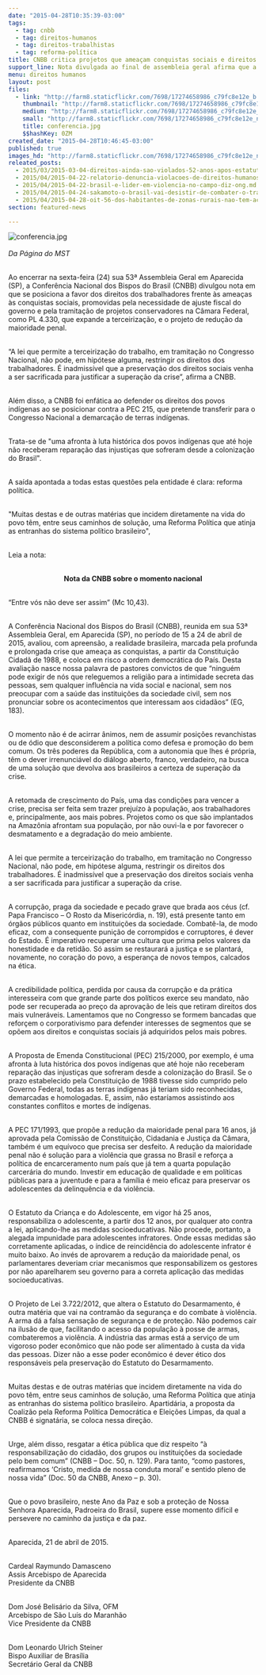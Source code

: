 ```yaml
---
date: "2015-04-28T10:35:39-03:00"
tags:
  - tag: cnbb
  - tag: direitos-humanos
  - tag: direitos-trabalhistas
  - tag: reforma-política
title: CNBB critica projetos que ameaçam conquistas sociais e direitos de trabalhadores
support_line: Nota divulgada ao final de assembleia geral afirma que a retomada de crescimento do País precisa ser feita sem prejuízo aos trabalhadores e aos mais pobres.
menu: direitos humanos
layout: post
files:
  - link: "http://farm8.staticflickr.com/7698/17274658986_c79fc8e12e_b.jpg"
    thumbnail: "http://farm8.staticflickr.com/7698/17274658986_c79fc8e12e_t.jpg"
    medium: "http://farm8.staticflickr.com/7698/17274658986_c79fc8e12e_z.jpg"
    small: "http://farm8.staticflickr.com/7698/17274658986_c79fc8e12e_n.jpg"
    title: conferencia.jpg
    $$hashKey: 0ZM
created_date: "2015-04-28T10:46:45-03:00"
published: true
images_hd: "http://farm8.staticflickr.com/7698/17274658986_c79fc8e12e_n.jpg"
releated_posts:
  - 2015/03/2015-03-04-direitos-ainda-sao-violados-52-anos-apos-estatuto-do-trabalhador-rural.md
  - 2015/04/2015-04-22-relatorio-denuncia-violacoes-de-direitos-humanos-e-ambientais-pela-vale.md
  - 2015/04/2015-04-22-brasil-e-lider-em-violencia-no-campo-diz-ong.md
  - 2015/04/2015-04-24-sakamoto-o-brasil-vai-desistir-de-combater-o-trabalho-escravo.md
  - 2015/04/2015-04-28-oit-56-dos-habitantes-de-zonas-rurais-nao-tem-acesso-a-saude-basica.md
section: featured-news

---
```

<p><img alt="conferencia.jpg" src="http://farm8.staticflickr.com/7698/17274658986_c79fc8e12e_b.jpg" /><br />
<br />
<em>Da P&aacute;gina do MST</em></p>

<p><br />
Ao encerrar na sexta-feira (24) sua 53&ordf; Assembleia Geral em Aparecida (SP), a Confer&ecirc;ncia Nacional dos Bispos do Brasil (CNBB) divulgou nota em que se posiciona a favor dos direitos dos trabalhadores frente &agrave;s amea&ccedil;as &agrave;s conquistas sociais, promovidas pela necessidade de ajuste fiscal do governo e pela tramita&ccedil;&atilde;o de projetos conservadores na C&acirc;mara Federal, como PL 4.330, que expande a terceiriza&ccedil;&atilde;o, e o projeto de redu&ccedil;&atilde;o da maioridade penal.</p>

<p><br />
&ldquo;A lei que permite a terceiriza&ccedil;&atilde;o do trabalho, em tramita&ccedil;&atilde;o no Congresso Nacional, n&atilde;o pode, em hip&oacute;tese alguma, restringir os direitos dos trabalhadores. &Eacute; inadmiss&iacute;vel que a preserva&ccedil;&atilde;o dos direitos sociais venha a ser sacrificada para justificar a supera&ccedil;&atilde;o da crise&rdquo;, afirma a CNBB.</p>

<p><br />
Al&eacute;m disso, a CNBB foi enf&aacute;tica ao defender os direitos dos povos ind&iacute;genas ao se posicionar contra a PEC 215, que pretende transferir para o Congresso Nacional a demarca&ccedil;&atilde;o de terras ind&iacute;genas.</p>

<p><br />
Trata-se de &quot;uma afronta &agrave; luta hist&oacute;rica dos povos ind&iacute;genas que at&eacute; hoje n&atilde;o receberam repara&ccedil;&atilde;o das injusti&ccedil;as que sofreram desde a coloniza&ccedil;&atilde;o do Brasil&quot;.</p>

<p><br />
A sa&iacute;da apontada a todas estas quest&otilde;es pela entidade &eacute; clara: reforma pol&iacute;tica.</p>

<p><br />
&quot;Muitas destas e de outras mat&eacute;rias que incidem diretamente na vida do povo t&ecirc;m, entre seus caminhos de solu&ccedil;&atilde;o, uma Reforma Pol&iacute;tica que atinja as entranhas do sistema pol&iacute;tico brasileiro&quot;,</p>

<p><br />
Leia a nota:</p>

<p style="text-align: center;"><br />
<strong>Nota da CNBB sobre o momento nacional</strong></p>

<p><br />
&ldquo;Entre v&oacute;s n&atilde;o deve ser assim&rdquo; (Mc 10,43).</p>

<p><br />
A Confer&ecirc;ncia Nacional dos Bispos do Brasil (CNBB), reunida em sua 53&ordf; Assembleia Geral, em Aparecida (SP), no per&iacute;odo de 15 a 24 de abril de 2015, avaliou, com apreens&atilde;o, a realidade brasileira, marcada pela profunda e prolongada crise que amea&ccedil;a as conquistas, a partir da Constitui&ccedil;&atilde;o Cidad&atilde; de 1988, e coloca em risco a ordem democr&aacute;tica do Pa&iacute;s. Desta avalia&ccedil;&atilde;o nasce nossa palavra de pastores convictos de que &ldquo;ningu&eacute;m pode exigir de n&oacute;s que releguemos a religi&atilde;o para a intimidade secreta das pessoas, sem qualquer influ&ecirc;ncia na vida social e nacional, sem nos preocupar com a sa&uacute;de das institui&ccedil;&otilde;es da sociedade civil, sem nos pronunciar sobre os acontecimentos que interessam aos cidad&atilde;os&rdquo; (EG, 183).</p>

<p><br />
O momento n&atilde;o &eacute; de acirrar &acirc;nimos, nem de assumir posi&ccedil;&otilde;es revanchistas ou de &oacute;dio que desconsiderem a pol&iacute;tica como defesa e promo&ccedil;&atilde;o do bem comum. Os tr&ecirc;s poderes da Rep&uacute;blica, com a autonomia que lhes &eacute; pr&oacute;pria, t&ecirc;m o dever irrenunci&aacute;vel do di&aacute;logo aberto, franco, verdadeiro, na busca de uma solu&ccedil;&atilde;o que devolva aos brasileiros a certeza de supera&ccedil;&atilde;o da crise.</p>

<p><br />
A retomada de crescimento do Pa&iacute;s, uma das condi&ccedil;&otilde;es para vencer a crise, precisa ser feita sem trazer preju&iacute;zo &agrave; popula&ccedil;&atilde;o, aos trabalhadores e, principalmente, aos mais pobres. Projetos como os que s&atilde;o implantados na Amaz&ocirc;nia afrontam sua popula&ccedil;&atilde;o, por n&atilde;o ouvi-la e por favorecer o desmatamento e a degrada&ccedil;&atilde;o do meio ambiente.</p>

<p><br />
A lei que permite a terceiriza&ccedil;&atilde;o do trabalho, em tramita&ccedil;&atilde;o no Congresso Nacional, n&atilde;o pode, em hip&oacute;tese alguma, restringir os direitos dos trabalhadores. &Eacute; inadmiss&iacute;vel que a preserva&ccedil;&atilde;o dos direitos sociais venha a ser sacrificada para justificar a supera&ccedil;&atilde;o da crise.</p>

<p><br />
A corrup&ccedil;&atilde;o, praga da sociedade e pecado grave que brada aos c&eacute;us (cf. Papa Francisco &ndash; O Rosto da Miseric&oacute;rdia, n. 19), est&aacute; presente tanto em &oacute;rg&atilde;os p&uacute;blicos quanto em institui&ccedil;&otilde;es da sociedade. Combat&ecirc;-la, de modo eficaz, com a consequente puni&ccedil;&atilde;o de corrompidos e corruptores, &eacute; dever do Estado. &Eacute; imperativo recuperar uma cultura que prima pelos valores da honestidade e da retid&atilde;o. S&oacute; assim se restaurar&aacute; a justi&ccedil;a e se plantar&aacute;, novamente, no cora&ccedil;&atilde;o do povo, a esperan&ccedil;a de novos tempos, calcados na &eacute;tica.</p>

<p><br />
A credibilidade pol&iacute;tica, perdida por causa da corrup&ccedil;&atilde;o e da pr&aacute;tica interesseira com que grande parte dos pol&iacute;ticos exerce seu mandato, n&atilde;o pode ser recuperada ao pre&ccedil;o da aprova&ccedil;&atilde;o de leis que retiram direitos dos mais vulner&aacute;veis. Lamentamos que no Congresso se formem bancadas que refor&ccedil;em o corporativismo para defender interesses de segmentos que se op&otilde;em aos direitos e conquistas sociais j&aacute; adquiridos pelos mais pobres.</p>

<p><br />
A Proposta de Emenda Constitucional (PEC) 215/2000, por exemplo, &eacute; uma afronta &agrave; luta hist&oacute;rica dos povos ind&iacute;genas que at&eacute; hoje n&atilde;o receberam repara&ccedil;&atilde;o das injusti&ccedil;as que sofreram desde a coloniza&ccedil;&atilde;o do Brasil. Se o prazo estabelecido pela Constitui&ccedil;&atilde;o de 1988 tivesse sido cumprido pelo Governo Federal, todas as terras ind&iacute;genas j&aacute; teriam sido reconhecidas, demarcadas e homologadas. E, assim, n&atilde;o estar&iacute;amos assistindo aos constantes conflitos e mortes de ind&iacute;genas.</p>

<p><br />
A PEC 171/1993, que prop&otilde;e a redu&ccedil;&atilde;o da maioridade penal para 16 anos, j&aacute; aprovada pela Comiss&atilde;o de Constitui&ccedil;&atilde;o, Cidadania e Justi&ccedil;a da C&acirc;mara, tamb&eacute;m &eacute; um equ&iacute;voco que precisa ser desfeito. A redu&ccedil;&atilde;o da maioridade penal n&atilde;o &eacute; solu&ccedil;&atilde;o para a viol&ecirc;ncia que grassa no Brasil e refor&ccedil;a a pol&iacute;tica de encarceramento num pa&iacute;s que j&aacute; tem a quarta popula&ccedil;&atilde;o carcer&aacute;ria do mundo. Investir em educa&ccedil;&atilde;o de qualidade e em pol&iacute;ticas p&uacute;blicas para a juventude e para a fam&iacute;lia &eacute; meio eficaz para preservar os adolescentes da delinqu&ecirc;ncia e da viol&ecirc;ncia.</p>

<p><br />
O Estatuto da Crian&ccedil;a e do Adolescente, em vigor h&aacute; 25 anos, responsabiliza o adolescente, a partir dos 12 anos, por qualquer ato contra a lei, aplicando-lhe as medidas socioeducativas. N&atilde;o procede, portanto, a alegada impunidade para adolescentes infratores. Onde essas medidas s&atilde;o corretamente aplicadas, o &iacute;ndice de reincid&ecirc;ncia do adolescente infrator &eacute; muito baixo. Ao inv&eacute;s de aprovarem a redu&ccedil;&atilde;o da maioridade penal, os parlamentares deveriam criar mecanismos que responsabilizem os gestores por n&atilde;o aparelharem seu governo para a correta aplica&ccedil;&atilde;o das medidas socioeducativas.</p>

<p><br />
O Projeto de Lei 3.722/2012, que altera o Estatuto do Desarmamento, &eacute; outra mat&eacute;ria que vai na contram&atilde;o da seguran&ccedil;a e do combate &agrave; viol&ecirc;ncia. A arma d&aacute; a falsa sensa&ccedil;&atilde;o de seguran&ccedil;a e de prote&ccedil;&atilde;o. N&atilde;o podemos cair na ilus&atilde;o de que, facilitando o acesso da popula&ccedil;&atilde;o &agrave; posse de armas, combateremos a viol&ecirc;ncia. A ind&uacute;stria das armas est&aacute; a servi&ccedil;o de um vigoroso poder econ&ocirc;mico que n&atilde;o pode ser alimentado &agrave; custa da vida das pessoas. Dizer n&atilde;o a esse poder econ&ocirc;mico &eacute; dever &eacute;tico dos respons&aacute;veis pela preserva&ccedil;&atilde;o do Estatuto do Desarmamento.</p>

<p><br />
Muitas destas e de outras mat&eacute;rias que incidem diretamente na vida do povo t&ecirc;m, entre seus caminhos de solu&ccedil;&atilde;o, uma Reforma Pol&iacute;tica que atinja as entranhas do sistema pol&iacute;tico brasileiro. Apartid&aacute;ria, a proposta da Coaliz&atilde;o pela Reforma Pol&iacute;tica Democr&aacute;tica e Elei&ccedil;&otilde;es Limpas, da qual a CNBB &eacute; signat&aacute;ria, se coloca nessa dire&ccedil;&atilde;o.</p>

<p><br />
Urge, al&eacute;m disso, resgatar a &eacute;tica p&uacute;blica que diz respeito &ldquo;&agrave; responsabiliza&ccedil;&atilde;o do cidad&atilde;o, dos grupos ou institui&ccedil;&otilde;es da sociedade pelo bem comum&rdquo; (CNBB &ndash; Doc. 50, n. 129). Para tanto, &ldquo;como pastores, reafirmamos &lsquo;Cristo, medida de nossa conduta moral&rsquo; e sentido pleno de nossa vida&rdquo; (Doc. 50 da CNBB, Anexo &ndash; p. 30).</p>

<p><br />
Que o povo brasileiro, neste Ano da Paz e sob a prote&ccedil;&atilde;o de Nossa Senhora Aparecida, Padroeira do Brasil, supere esse momento dif&iacute;cil e persevere no caminho da justi&ccedil;a e da paz.</p>

<p><br />
Aparecida, 21 de abril de 2015.</p>

<p><br />
Cardeal Raymundo Damasceno<br />
Assis Arcebispo de Aparecida<br />
Presidente da CNBB</p>

<p><br />
Dom Jos&eacute; Belis&aacute;rio da Silva, OFM<br />
Arcebispo de S&atilde;o Lu&iacute;s do Maranh&atilde;o<br />
Vice Presidente da CNBB</p>

<p><br />
Dom Leonardo Ulrich Steiner<br />
Bispo Auxiliar de Bras&iacute;lia<br />
Secret&aacute;rio Geral da CNBB</p>
